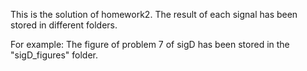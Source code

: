 
This is the solution of homework2. The result of each signal has been stored in different folders.

For example: The figure of problem 7 of sigD has been stored in the "sigD_figures" folder.
